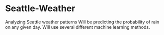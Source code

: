 # Seattle-Weather
Analyzing Seattle weather patterns
Will be predicting the probability of rain on any given day.
Will use several different machine learning methods.
